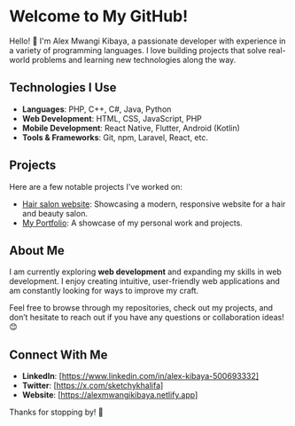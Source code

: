 # Welcome to My GitHub!

Hello! 👋 I'm Alex Mwangi Kibaya, a passionate developer with experience in a variety of programming languages. I love building projects that solve real-world problems and learning new technologies along the way.

## Technologies I Use

- **Languages**: PHP, C++, C#, Java, Python
- **Web Development**: HTML, CSS, JavaScript, PHP
- **Mobile Development**: React Native, Flutter, Android (Kotlin)
- **Tools & Frameworks**: Git, npm, Laravel, React, etc.

## Projects

Here are a few notable projects I've worked on:

- [Hair salon website](https://blessedraynahairsalon.netlify.app): Showcasing a modern, responsive website for a hair and beauty salon.
- [My Portfolio](alexmwangikibaya.netlify.app): A showcase of my personal work and projects.

## About Me

I am currently exploring **web development** and expanding my skills in web development. I enjoy creating intuitive, user-friendly web applications and am constantly looking for ways to improve my craft.

Feel free to browse through my repositories, check out my projects, and don’t hesitate to reach out if you have any questions or collaboration ideas! 😊

## Connect With Me

- **LinkedIn**: [https://www.linkedin.com/in/alex-kibaya-500693332]
- **Twitter**: [https://x.com/sketchykhalifa]
- **Website**: [https://alexmwangikibaya.netlify.app]

Thanks for stopping by! 🚀
